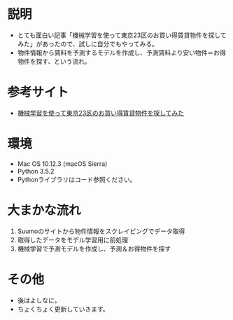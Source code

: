 # 説明
- とても面白い記事「機械学習を使って東京23区のお買い得賃貸物件を探してみた」があったので、試しに自分でもやってみる。
- 物件情報から賃料を予測するモデルを作成し、予測賃料より安い物件＝お得物件を探す、という流れ。

# 参考サイト
- [機械学習を使って東京23区のお買い得賃貸物件を探してみた](http://www.analyze-world.com/entry/2017/11/09/061023)  

# 環境
- Mac OS 10.12.3 (macOS Sierra)
- Python 3.5.2
- Pythonライブラリはコード参照ください。

# 大まかな流れ
1. Suumoのサイトから物件情報をスクレイピングでデータ取得
2. 取得したデータをモデル学習用に前処理
3. 機械学習で予測モデルを作成し、予測＆お得物件を探す

# その他
- 後はよしなに。
- ちょくちょく更新していきます。

